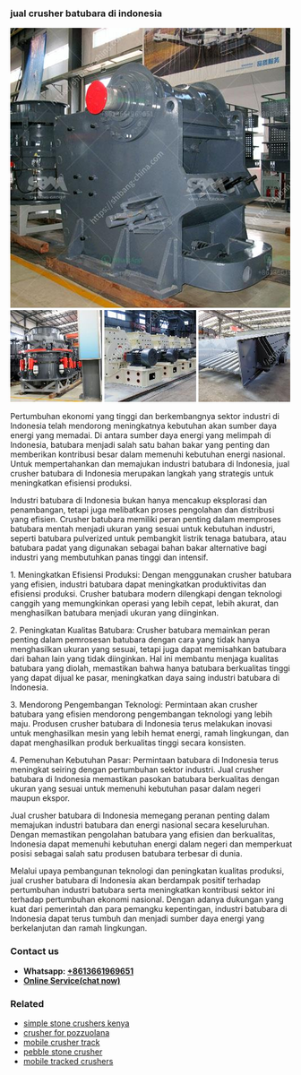 <h3>jual crusher batubara di indonesia</h3><img src='1708663286.jpg' alt=''><p>Pertumbuhan ekonomi yang tinggi dan berkembangnya sektor industri di Indonesia telah mendorong meningkatnya kebutuhan akan sumber daya energi yang memadai. Di antara sumber daya energi yang melimpah di Indonesia, batubara menjadi salah satu bahan bakar yang penting dan memberikan kontribusi besar dalam memenuhi kebutuhan energi nasional. Untuk mempertahankan dan memajukan industri batubara di Indonesia, jual crusher batubara di Indonesia merupakan langkah yang strategis untuk meningkatkan efisiensi produksi.</p><p>Industri batubara di Indonesia bukan hanya mencakup eksplorasi dan penambangan, tetapi juga melibatkan proses pengolahan dan distribusi yang efisien. Crusher batubara memiliki peran penting dalam memproses batubara mentah menjadi ukuran yang sesuai untuk kebutuhan industri, seperti batubara pulverized untuk pembangkit listrik tenaga batubara, atau batubara padat yang digunakan sebagai bahan bakar alternative bagi industri yang membutuhkan panas tinggi dan intensif.</p><p>1. Meningkatkan Efisiensi Produksi: Dengan menggunakan crusher batubara yang efisien, industri batubara dapat meningkatkan produktivitas dan efisiensi produksi. Crusher batubara modern dilengkapi dengan teknologi canggih yang memungkinkan operasi yang lebih cepat, lebih akurat, dan menghasilkan batubara menjadi ukuran yang diinginkan.</p><p>2. Peningkatan Kualitas Batubara: Crusher batubara memainkan peran penting dalam pemrosesan batubara dengan cara yang tidak hanya menghasilkan ukuran yang sesuai, tetapi juga dapat memisahkan batubara dari bahan lain yang tidak diinginkan. Hal ini membantu menjaga kualitas batubara yang diolah, memastikan bahwa hanya batubara berkualitas tinggi yang dapat dijual ke pasar, meningkatkan daya saing industri batubara di Indonesia.</p><p>3. Mendorong Pengembangan Teknologi: Permintaan akan crusher batubara yang efisien mendorong pengembangan teknologi yang lebih maju. Produsen crusher batubara di Indonesia terus melakukan inovasi untuk menghasilkan mesin yang lebih hemat energi, ramah lingkungan, dan dapat menghasilkan produk berkualitas tinggi secara konsisten.</p><p>4. Pemenuhan Kebutuhan Pasar: Permintaan batubara di Indonesia terus meningkat seiring dengan pertumbuhan sektor industri. Jual crusher batubara di Indonesia memastikan pasokan batubara berkualitas dengan ukuran yang sesuai untuk memenuhi kebutuhan pasar dalam negeri maupun ekspor.</p><p>Jual crusher batubara di Indonesia memegang peranan penting dalam memajukan industri batubara dan energi nasional secara keseluruhan. Dengan memastikan pengolahan batubara yang efisien dan berkualitas, Indonesia dapat memenuhi kebutuhan energi dalam negeri dan memperkuat posisi sebagai salah satu produsen batubara terbesar di dunia.</p><p>Melalui upaya pembangunan teknologi dan peningkatan kualitas produksi, jual crusher batubara di Indonesia akan berdampak positif terhadap pertumbuhan industri batubara serta meningkatkan kontribusi sektor ini terhadap pertumbuhan ekonomi nasional. Dengan adanya dukungan yang kuat dari pemerintah dan para pemangku kepentingan, industri batubara di Indonesia dapat terus tumbuh dan menjadi sumber daya energi yang berkelanjutan dan ramah lingkungan.</p><h3>Contact us</h3><ul><li><strong>Whatsapp:&nbsp;<a href="https://wa.me/8613661969651">+8613661969651</a></strong></li><li><a href="https://swt.shibang-china.com/?git&amp;zhl&amp;jual crusher batubara di indonesia"><strong>Online Service(chat now)</strong></a></li></ul><h3>Related</h3><ul><li><a href='simple stone crushers kenya.md'>simple stone crushers kenya</a></li><li><a href='crusher for pozzuolana.md'>crusher for pozzuolana</a></li><li><a href='mobile crusher track.md'>mobile crusher track</a></li><li><a href='pebble stone crusher.md'>pebble stone crusher</a></li><li><a href='mobile tracked crushers.md'>mobile tracked crushers</a></li></ul>